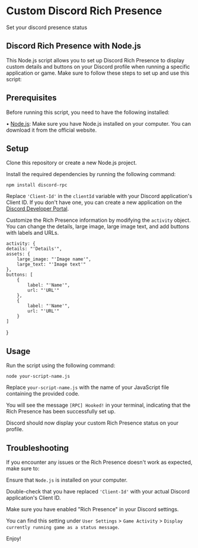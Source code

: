 # Custom Discord Rich Presence
Set your discord presence status

## Discord Rich Presence with Node.js

This Node.js script allows you to set up Discord Rich Presence to display custom details and buttons on your Discord profile when running a specific application or game. Make sure to follow these steps to set up and use this script:

## Prerequisites

Before running this script, you need to have the following installed:

   • [Node.js](https://nodejs.org/en): Make sure you have Node.js installed on your computer. You can download it from the official website.

## Setup

Clone this repository or create a new Node.js project.

Install the required dependencies by running the following command:

    npm install discord-rpc

Replace `'Client-Id'` in the `clientId` variable with your Discord application's Client ID. If you don't have one, you can create a new application on the [Discord Developer Portal](https://discord.com/developers/applications).

Customize the Rich Presence information by modifying the `activity` object. You can change the details, large image, large image text, and add buttons with labels and URLs.
 
    activity: {
    details: "'Details'",
    assets: {
        large_image: "'Image name'",
        large_text: "'Image text'"
    },
    buttons: [
        {
            label: "'Name'",
            url: "'URL'"
        },
        {
            label: "'Name'",
            url: "'URL'"
        }
    ]
  }

## Usage

Run the script using the following command:


    node your-script-name.js

Replace `your-script-name.js` with the name of your JavaScript file containing the provided code.

You will see the message `[RPC] Hooked!` in your terminal, indicating that the Rich Presence has been successfully set up.

Discord should now display your custom Rich Presence status on your profile.

## Troubleshooting

If you encounter any issues or the Rich Presence doesn't work as expected, make sure to:

Ensure that `Node.js` is installed on your computer.

Double-check that you have replaced `'Client-Id'` with your actual Discord application's Client ID.

Make sure you have enabled "Rich Presence" in your Discord settings. 

You can find this setting under `User Settings` > `Game Activity` > `Display currently running game as a status message`.

Enjoy!
